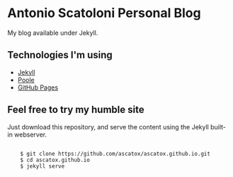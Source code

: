 # Antonio Scatoloni Personal Blog
My blog available under Jekyll.

## Technologies I'm using
- [Jekyll](http://jekyllrb.com/)
- [Poole](https://github.com/poole/poole)
- [GitHub Pages](https://pages.github.com/)

## Feel free to try my humble site
Just download this repository, and serve the content using the Jekyll built-in webserver.

<pre><code>
	$ git clone https://github.com/ascatox/ascatox.github.io.git
	$ cd ascatox.github.io
	$ jekyll serve
</code></pre>

